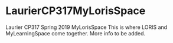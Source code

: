 # LaurierCP317MyLorisSpace
Laurier CP317 Spring 2019 MyLorisSpace
This is where LORIS and MyLearningSpace come together.
More info to be added.
